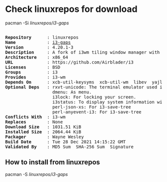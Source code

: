 # Check linuxrepos for download

pacman -Si *linuxrepos/i3-gaps*

<div class="highlight"><pre class="highlight"><text>
<b>Repository</b>      : linuxrepos
<b>Name</b>            : <a href="../../x86_64/i3-gaps-4.20.1-3-x86_64.pkg.tar.zst">i3-gaps</a>
<b>Version</b>         : 4.20.1-3
<b>Description</b>     : A fork of i3wm tiling window manager with more features, including gaps
<b>Architecture</b>    : x86_64
<b>URL</b>             : https://github.com/Airblader/i3
<b>Licenses</b>        : BSD
<b>Groups</b>          : i3
<b>Provides</b>        : i3-wm
<b>Depends On</b>      : xcb-util-keysyms  xcb-util-wm  libev  yajl  startup-notification  pango  perl  xcb-util-cursor  xcb-util-xrm  libxkbcommon-x11
<b>Optional Deps</b>   : rxvt-unicode: The terminal emulator used in the default config.
                  dmenu: As menu.
                  i3lock: For locking your screen.
                  i3status: To display system information with a bar.
                  perl-json-xs: For i3-save-tree
                  perl-anyevent-i3: For i3-save-tree
<b>Conflicts With</b>  : i3-wm
<b>Replaces</b>        : None
<b>Download Size</b>   : 1031.51 KiB
<b>Installed Size</b>  : 2064.44 KiB
<b>Packager</b>        : Wayne Wesley <wayne6324@gmail.com>
<b>Build Date</b>      : Tue 28 Dec 2021 14:15:22 GMT
<b>Validated By</b>    : MD5 Sum  SHA-256 Sum  Signature
</text></pre></div>

## How to install from linuxrepos

pacman -S *linuxrepos/i3-gaps*
